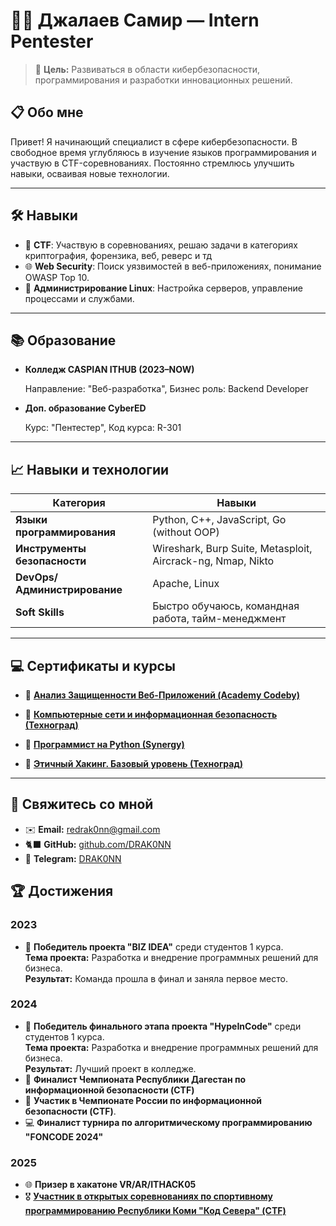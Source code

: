 # 👨‍💻 Джалаев Самир — Intern Pentester

> 🎯 **Цель:** Развиваться в области кибербезопасности, программирования и разработки инновационных решений.

## 📋 **Обо мне**
Привет! Я начинающий специалист в сфере кибербезопасности. В свободное время углубляюсь в изучение языков программирования и участвую в CTF-соревнованиях. Постоянно стремлюсь улучшить навыки, осваивая новые технологии.

---

## 🛠️ **Навыки**
- 🎯 **CTF**: Участвую в соревнованиях, решаю задачи в категориях криптография, форензика, веб, реверс и тд
- 🌐 **Web Security**: Поиск уязвимостей в веб-приложениях, понимание OWASP Top 10.
- 📖 **Администрирование Linux**: Настройка серверов, управление процессами и службами.

---

## 📚 **Образование**
- **Колледж CASPIAN ITHUB (2023–NOW)** 

  Направление: "Веб-разработка",
  Бизнес роль: Backend Developer

- **Доп. образование CyberED** 

  Курс: "Пентестер",
  Код курса: R-301

---
## 📈 **Навыки и технологии**
| Категория                    | Навыки                                             |
| ---------------------------- | -------------------------------------------------- |
| **Языки программирования**   | Python, C++, JavaScript, Go (without OOP)          |
| **Инструменты безопасности** | Wireshark, Burp Suite, Metasploit, Aircrack-ng, Nmap, Nikto|
| **DevOps/Администрирование** | Apache, Linux                                      |
| **Soft Skills**              | Быстро обучаюсь, командная работа, тайм-менеджмент |

---

## 💻 Сертификаты и курсы

- 📜 [**Анализ Защищенности Веб-Приложений (Academy Codeby)**](https://github.com/DRAK0NN/DRAK0NN/blob/DRAK0NN-patch-1/Codeby.png)
  
- 📜 [**Компьютерные сети и информационная безопасность (Техноград)**](https://github.com/DRAK0NN/DRAK0NN/blob/photo-1/%D0%A1%D0%B5%D1%80%D1%82%D0%B8%D1%84%D0%B8%D0%BA%D0%B0%D1%82%20%D0%BE%20%D0%98%D0%91.png)

- 📜 [**Программист на Python (Synergy)**](https://github.com/DRAK0NN/DRAK0NN/blob/main/C%D0%B8%D0%BD%D0%B5%D1%80%D0%B3%D0%B8%D1%8F%20(Png).png)

- 📜 [**Этичный Хакинг. Базовый уровень (Техноград)**](https://github.com/DRAK0NN/DRAK0NN/blob/main/%D0%AD%D1%82%D0%B8%D1%87%D0%BD%D1%8B%D0%B9%20%D0%A5%D0%B0%D0%BA%D0%B5%D1%80%20%D0%BE%D1%82%20%D0%A2%D0%B5%D1%85%D0%BD%D0%BE%D0%B3%D1%80%D0%B0%D0%B4%D0%B0.png)
---

## 🌟 **Свяжитесь со мной**
- ✉️ **Email:** redrak0nn@gmail.com
- 🐈‍⬛ **GitHub:** [github.com/DRAK0NN](https://github.com/DRAK0NN)
- 📱 **Telegram:** [DRAK0NN](https://t.me/DRAK0NN)

## 🏆 **Достижения**
### 2023  
- 🥇 **Победитель проекта "BIZ IDEA"** среди студентов 1 курса.  
      **Тема проекта:** Разработка и внедрение программных решений для бизнеса.  
      **Результат:** Команда прошла в финал и заняла первое место.

### 2024  
- 🥇 **Победитель финального этапа проекта "HypeInCode"** среди студентов 1 курса.                                                 
      **Тема проекта:** Разработка и внедрение программных решений для бизнеса.  
      **Результат:** Лучший проект в колледже.
- 🎯 **Финалист Чемпионата Республики Дагестан по информационной безопасности (CTF)**
- 🏅 **Участик в Чемпионате России по информационной безопасности (CTF)**.
- 💻 **Финалист турнира по алгоритмическому программированию "FONCODE 2024"**

### 2025
- 🌐 **Призер в хакатоне VR/AR/ITHACK05**
- 🎖️ [**Участник в открытых соревнованиях по спортивному программированию Республики Коми "Код Севера" (CTF)**](https://github.com/DRAK0NN/DRAK0NN/blob/main/certificate_%D0%94%D0%B6%D0%B0%D0%BB%D0%B0%D0%B5%D0%B2_%D0%A1%D0%B0%D0%BC%D0%B8%D1%80.pdf)


